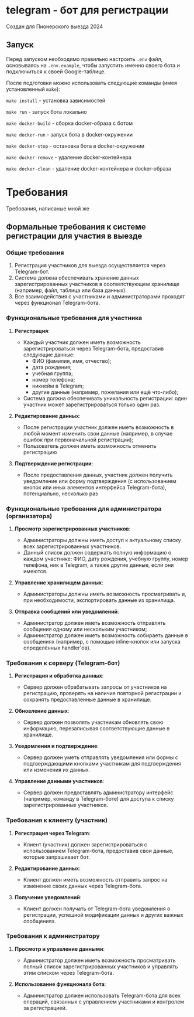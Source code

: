 # telegram - бот для регистрации

Создан для Пионерского выезда 2024

## Запуск

Перед запуском необходимо правильно настроить `.env` файл, основываясь на `.env.example`, чтобы запустить именно своего бота и подключиться к своей Google-таблице.

После подготовки можно использовать следующие команды (имея установленный `make`):

`make install` - установка зависимостей

`make run` - запуск бота локально

`make docker-build` - сборка docker-образа с ботом

`make docker-run` - запуск бота в docker-окружении

`make docker-stop` - остановка бота в docker-окружении

`make docker-remove` - удаление docker-контейнера

`make docker-clean` - удаление docker-контейнера и docker-образа

# Требования

Требования, написаные мной же

## Формальные требования к системе регистрации для участия в выезде

### Общие требования
1. Регистрация участников для выезда осуществляется через Telegram-бот.
2. Система должна обеспечивать хранение данных зарегистрированных участников в соответствующем хранилище (например, файл, таблица или база данных).
3. Все взаимодействия с участниками и администраторами проходят через функционал Telegram-бота.

### Функциональные требования для участника
1. **Регистрация**:
   - Каждый участник должен иметь возможность зарегистрироваться через Telegram-бота, предоставив следующие данные:
     - ФИО (фамилия, имя, отчество);
     - дата рождения;
     - учебная группа;
     - номер телефона;
     - никнейм в Telegram;
     - другие данные (например, пожелания или ещё что-либо);
   - Система должна обеспечивать уникальность регистрации: один участник может зарегистрироваться только один раз.

2. **Редактирование данных**:
   - После регистрации участник должен иметь возможность в любой момент изменить свои данные (например, в случае ошибок при первоначальной регистрации);
   - Пользователь должен иметь возможность отменить регистрацию
   
3. **Подтверждение регистрации**:
   - После предоставления данных, участник должен получить уведомление или форму подтверждения (с использованием кнопок или иных элементов интерфейса Telegram-бота), потенциально, несколько раз

### Функциональные требования для администратора (организатора)
1. **Просмотр зарегистрированных участников**:
   - Администраторы должны иметь доступ к актуальному списку всех зарегистрированных участников.
   - Данный список должен содержать полную информацию о каждом участнике: ФИО, дату рождения, учебную группу, номер телефона, ник в Telegram, а также другие данные, если они имеются.

2. **Управление хранилищем данных**:
   - Администраторы должны иметь возможность просматривать и, при необходимости, экспортировать данные из хранилища.

3. **Отправка сообщений или уведомлений**:
   - Администратор должен иметь возможность отправлять сообщения одному или нескольким участником;
   - Администратор должен иметь возможность собираеть данные в сообщениях (например, с помощью inline-кнопок или запуска определённых handler'ов).

### Требования к серверу (Telegram-бот)
1. **Регистрация и обработка данных**:
   - Сервер должен обрабатывать запросы от участников на регистрацию, проверять на наличие повторной регистрации и сохранять предоставленные данные в хранилище.
   
2. **Обновление данных**:
   - Сервер должен позволять участникам обновлять свою информацию, перезаписывая соответствующие данные в хранилище.

3. **Уведомления и подтверждение**:
   - Сервер должен уметь отправлять уведомления или формы с подтверждающими кнопками участникам для подтверждения или изменения их данных.

4. **Управление данными участников**:
   - Сервер должен предоставлять администратору интерфейс (например, команду в Telegram-боте) для доступа к списку зарегистрированных участников.

### Требования к клиенту (участник)
1. **Регистрация через Telegram**:
   - Клиент (участник) должен зарегистрироваться с использованием Telegram-бота, предоставив свои данные, которые запрашивает бот.
   
2. **Редактирование данных**:
   - Клиент должен иметь возможность отправить запрос на изменение своих данных через Telegram-бота.

3. **Получение уведомлений**:
   - Клиент должен получать от Telegram-бота уведомления о регистрации, успешной модификации данных и других важных сообщениях.

### Требования к администратору
1. **Просмотр и управление данными**:
   - Администратор должен иметь возможность просматривать полный список зарегистрированных участников и управлять этим списком через Telegram-бота.
   
2. **Использование функционала бота**:
   - Администратор должен использовать Telegram-бота для всех операций, связанных с управлением участниками и контролем за регистрацией.